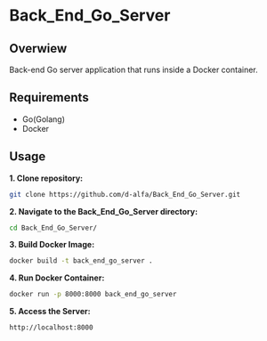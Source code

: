 # Back_End_Go_Server

## Overwiew

Back-end Go server application that runs inside a Docker container.

## Requirements

- Go(Golang)
- Docker

## Usage

**1. Clone repository:**
```bash
git clone https://github.com/d-alfa/Back_End_Go_Server.git
```
**2. Navigate to the Back_End_Go_Server directory:**
```bash
cd Back_End_Go_Server/
```
**3. Build Docker Image:**
```bash
docker build -t back_end_go_server .
```
**4. Run Docker Container:**
```bash
docker run -p 8000:8000 back_end_go_server
```
**5. Access the Server:**
```bash
http://localhost:8000
```
